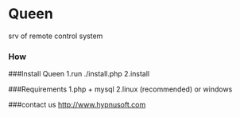 Queen
=====

srv of remote control system

### How

###Install Queen
    1.run ./install.php
    2.install

###Requirements
    1.php + mysql
    2.linux (recommended) or windows

###contact us 
http://www.hypnusoft.com